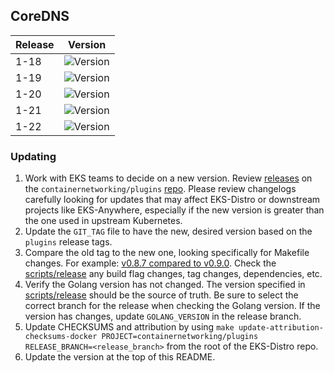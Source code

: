 ## CoreDNS

| Release | Version                                                      |
|---------|--------------------------------------------------------------|
| 1-18    | ![Version](https://img.shields.io/badge/version-v0.8.7-blue) |
| 1-19    | ![Version](https://img.shields.io/badge/version-v0.8.7-blue) |
| 1-20    | ![Version](https://img.shields.io/badge/version-v0.8.7-blue) |
| 1-21    | ![Version](https://img.shields.io/badge/version-v0.8.7-blue) |
| 1-22    | ![Version](https://img.shields.io/badge/version-v0.8.7-blue) |


### Updating

1. Work with EKS teams to decide on a new version. Review 
   [releases](https://github.com/containernetworking/plugins/releases) on the
   `containernetworking/plugins` [repo](https://github.com/containernetworking/plugins).
   Please review changelogs carefully looking for updates that may affect EKS-Distro 
   or downstream projects like EKS-Anywhere, especially if the new version is greater than the one used in
   upstream Kubernetes.
2. Update the `GIT_TAG` file to have the new, desired version based on the
   `plugins` release tags.
3. Compare the old tag to the new one, looking specifically for Makefile changes.
   For example:
   [v0.8.7 compared to v0.9.0](https://github.com/containernetworking/plugins/compare/v0.8.7...v0.9.0). 
   Check the [scripts/release](https://github.com/containernetworking/plugins/blob/main/scripts/release.sh) any build flag changes, tag changes,
   dependencies, etc.
4. Verify the Golang version has not changed. The version specified in
   [scripts/release](https://github.com/containernetworking/plugins/blob/main/scripts/release.sh) should be the 
   source of truth. Be sure to select the correct branch for the release when 
   checking the Golang version. If the version has changes, update 
   `GOLANG_VERSION` in the release branch.
5. Update CHECKSUMS and attribution by using
   `make update-attribution-checksums-docker PROJECT=containernetworking/plugins RELEASE_BRANCH=<release_branch>`
   from the root of the EKS-Distro repo.
6. Update the version at the top of this README.

